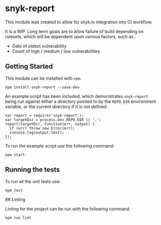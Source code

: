 # snyk-report

This module was created to allow for snyk.io integration into CI workflow.

It is a WIP. Long term goals are to allow failure of build depending on rulesets, which will be dependent upon various factors, such as..

* Date of oldest vulnerability
* Count of high / medium / low vulnerabilities

## Getting Started

This module can be installed with `npm`.

    npm install snyk-report --save-dev

An example script has been included, which demonstrates `snyk-report` being run against either a directory pointed to by the `REPO_DIR` environment variable, or the current directory if it is not defined.

    var report = require('snyk-report');
    var targetDir = process.env.REPO_DIR || '.';
    report(targetDir, function(err, output) {
      if (err) throw new Error(err);
      console.log(output.text);
    });

To run the example script use the following command:

    npm start

## Running the tests

To run all the unit tests use:

    npm test

## Linting

Linting for the project can be run with the following command.

    npm run lint
